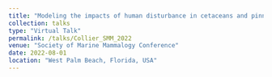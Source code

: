 ```yaml
---
title: "Modeling the impacts of human disturbance in cetaceans and pinnipeds: Do behavioral changes translate to disease consequences?"
collection: talks
type: "Virtual Talk"
permalink: /talks/Collier_SMM_2022
venue: "Society of Marine Mammalogy Conference"
date: 2022-08-01
location: "West Palm Beach, Florida, USA"
---
```

